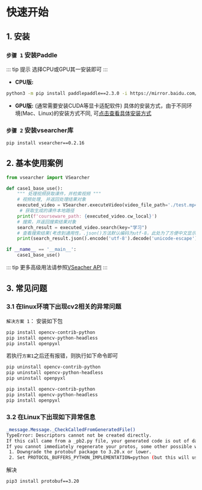 # 快速开始

## 1. 安装

### `步骤 1` 安装Paddle

::: tip 提示
选择CPU或GPU其一安装即可
:::
* **CPU版:**
```sh
python3 -m pip install paddlepaddle==2.3.0 -i https://mirror.baidu.com/pypi/simple
```
* **GPU版:** (通常需要安装CUDA等显卡适配软件)
具体的安装方式，由于不同环境(Mac、Linux)的安装方式不同, 可[点击查看具体安装方式](https://www.paddlepaddle.org.cn/)

### `步骤 2` 安装vsearcher库

```sh
pip install vsearcher==0.2.16
```
## 2. 基本使用案例
```python
from vsearcher import VSearcher

def case1_base_use():
    """ 处理视频获取课件，并检索视频 """
    # 视频处理, 并返回处理结果对象
    executed_video = VSearcher.executeVideo(video_file_path='./test.mp4') 
     # 获取生成的课件本地路径
    print(f'courseware_path: {executed_video.cw_local}')  
    # 搜索，并返回搜索结果对象
    search_result = executed_video.search(key="学习")  
    # 查看搜索结果(考虑到通用性，.json()方法默认编码为utf-8，此处为了方便中文显示, 转码为unicode-escape)
    print(search_result.json().encode('utf-8').decode('unicode-escape')) 

if __name__ == '__main__':
    case1_base_use()

```
::: tip
更多高级用法请参照[VSeacher API](../api/)
:::

## 3. 常见问题

### 3.1 在linux环境下出现cv2相关的异常问题

`解决方案 1`： 安装如下包
```sh
pip install opencv-contrib-python
pip install opencv-python-headless
pip install openpyxl
```

若执行`方案1`之后还有报错，则执行如下命令即可
```sh
pip uninstall opencv-contrib-python
pip uninstall opencv-python-headless
pip uninstall openpyxl

pip install opencv-contrib-python
pip install opencv-python-headless
pip install openpyxl
```


### 3.2 在Linux下出现如下异常信息
```sh
_message.Message._CheckCalledFromGeneratedFile()
TypeError: Descriptors cannot not be created directly.
If this call came from a _pb2.py file, your generated code is out of date and must be regenerated with protoc >= 3.19.0.
If you cannot immediately regenerate your protos, some other possible workarounds are:
 1. Downgrade the protobuf package to 3.20.x or lower.
 2. Set PROTOCOL_BUFFERS_PYTHON_IMPLEMENTATION=python (but this will use pure-Python parsing and will be much slower).
```
解决
```sh
pip3 install protobuf==3.20
```